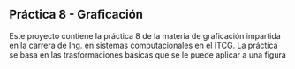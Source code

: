 ## Práctica 8 - Graficación

Este proyecto contiene la práctica 8 de la materia de graficación impartida en la carrera de Ing. en sistemas computacionales en el ITCG.
La práctica se basa en las trasformaciones básicas que se le puede aplicar a una figura

